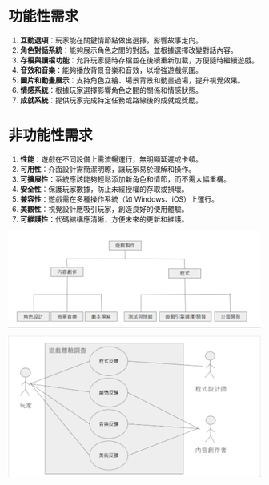 # 功能性需求

1. **互動選項**：玩家能在關鍵情節點做出選擇，影響故事走向。
2. **角色對話系統**：能夠展示角色之間的對話，並根據選擇改變對話內容。
3. **存檔與讀檔功能**：允許玩家隨時存檔並在後續重新加載，方便隨時繼續遊戲。
4. **音效和音樂**：能夠播放背景音樂和音效，以增強遊戲氛圍。
5. **圖片和動畫展示**：支持角色立繪、場景背景和動畫過場，提升視覺效果。
6. **情感系統**：根據玩家選擇影響角色之間的關係和情感狀態。
7. **成就系統**：提供玩家完成特定任務或路線後的成就或獎勵。

# 非功能性需求

1. **性能**：遊戲在不同設備上需流暢運行，無明顯延遲或卡頓。
2. **可用性**：介面設計需簡潔明瞭，讓玩家易於理解和操作。
3. **可擴展性**：系統應該能夠輕鬆添加新角色和情節，而不需大幅重構。
4. **安全性**：保護玩家數據，防止未經授權的存取或損壞。
5. **兼容性**：遊戲需在多種操作系統（如 Windows、iOS）上運行。
6. **美觀性**：視覺設計應吸引玩家，創造良好的使用體驗。
7. **可維護性**：代碼結構應清晰，方便未來的更新和維護。

![功能分解圖](功能分解圖.png "功能分解圖")

![使用案例圖](使用案例圖.png "使用案例圖")

